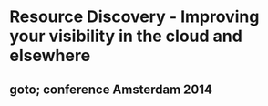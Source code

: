 # Resource Discovery - Improving your visibility in the cloud and elsewhere
## goto; conference Amsterdam 2014
